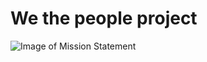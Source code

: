 # We the people project 
![Image of Mission Statement](https://user-images.githubusercontent.com/23535069/74104021-c1c16300-4b1e-11ea-90de-959546319464.png)

